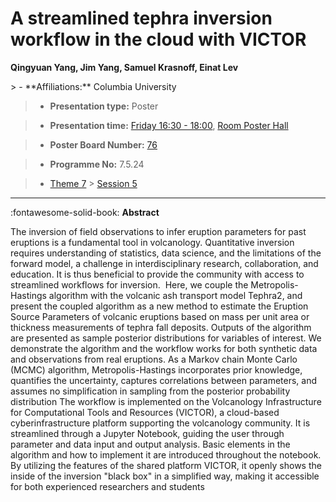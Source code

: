 # A streamlined tephra inversion workflow in the cloud with VICTOR

**Qingyuan Yang, Jim Yang, Samuel Krasnoff, Einat Lev**

<!-- more -->> - **Affiliations:** Columbia University

> - **Presentation type:** Poster

> - **Presentation time:** [Friday 16:30 - 18:00](../sessions_comparison.md#__tabbed_4_6), [Room Poster Hall](../maps_venue.md#__tabbed_1_1)

> - **Poster Board Number:** [76](../map_poster_boards.md#friday)

> - **Programme No:** 7.5.24

> - [Theme 7](../theme7.md) > [Session 5](../sessions/session-7-5.md)

--- 

:fontawesome-solid-book: **Abstract**

The inversion of field observations to infer eruption parameters for past eruptions is a fundamental tool in volcanology. Quantitative inversion requires understanding of statistics, data science, and the limitations of the forward model, a challenge in interdisciplinary research, collaboration, and education. It is thus beneficial to provide the community with access to streamlined workflows for inversion. 
Here, we couple the Metropolis-Hastings algorithm with the volcanic ash transport model Tephra2, and present the coupled algorithm as a new method to estimate the Eruption Source Parameters of volcanic eruptions based on mass per unit area or thickness measurements of tephra fall deposits. Outputs of the algorithm are presented as sample posterior distributions for variables of interest. We demonstrate the algorithm and the workflow works for both synthetic data and observations from real eruptions. As a Markov chain Monte Carlo (MCMC) algorithm, Metropolis-Hastings incorporates prior knowledge, quantifies the uncertainty, captures correlations between parameters, and assumes no simplification in sampling from the posterior probability distribution
The workflow is implemented on the Volcanology Infrastructure for Computational Tools and Resources (VICTOR), a cloud-based cyberinfrastructure platform supporting the volcanology community. It is streamlined through a Jupyter Notebook, guiding the user through parameter and data input and output analysis. Basic elements in the algorithm and how to implement it are introduced throughout the notebook. By utilizing the features of the shared platform VICTOR, it openly shows the inside of the inversion "black box" in a simplified way, making it accessible for both experienced researchers and students

